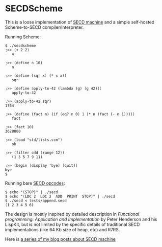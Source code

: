 SECDScheme
==========

This is a loose implementation of [SECD machine](http://en.wikipedia.org/wiki/SECD) and a simple self-hosted Scheme-to-SECD compiler/interpreter.

Running Scheme:
```
$ ./secdscheme
;>> (+ 2 2)
   4

;>> (define n 10)
   n

;>> (define (sqr x) (* x x))
   sqr

;>> (define apply-to-42 (lambda (g) (g 42)))
   apply-to-42

;>> (apply-to-42 sqr)
1764

;>> (define (fact n) (if (eq? n 0) 1 (* n (fact (- n 1)))))
   fact

;>> (fact 10)
3628800

;>> (load "std/lists.scm")
   ok

;>> (filter odd (range 12))
   (1 3 5 7 9 11)

;>> (begin (display 'bye) (quit))
bye
$
```

Running bare [SECD opcodes](docs/SECD.md):
```
$ echo "(STOP)" | ./secd
$ echo "(LDC 2  LDC 2  ADD  PRINT  STOP)" | ./secd
$ ./secd < tests/append.secd
(1 2 3 4 5 6)
```

The design is mostly inspired by detailed description in _Functional programming: Application and Implementation_ by Peter Henderson and his LispKit, but is not limited by the specific details of traditional SECD implementations (like 64 Kb size of heap, etc) and R7RS.

Here is [a series of my blog posts about SECD machine](http://dmytrish.wordpress.com/2013/08/09/secd-about)

